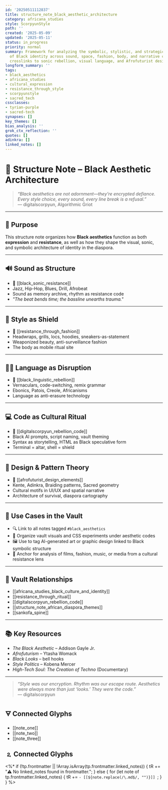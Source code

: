 ```yaml
---
id: '20250511112837'
title: structure_note_black_aesthetic_architecture
category: africana_studies
style: ScorpyunStyle
path: ''
created: '2025-05-09'
updated: '2025-05-11'
status: in_progress
priority: normal
summary: Framework for analyzing the symbolic, stylistic, and strategic aesthetics
  of Black identity across sound, space, fashion, body, and narrative code. Includes
  crosslinks to sonic rebellion, visual language, and Afrofuturist design.
longform_summary: ''
tags:
- black_aesthetics
- africana_studies
- cultural_expression
- resistance_through_style
- scorpyunstyle
- sacred_tech
cssclasses:
- tyrian-purple
- sacred-tech
synapses: []
key_themes: []
bias_analysis: ''
grok_ctx_reflection: ''
quotes: []
adinkra: []
linked_notes: []
---
```



# 🎨 Structure Note – Black Aesthetic Architecture

> _“Black aesthetics are not adornment—they’re encrypted defiance. Every style choice, every sound, every line break is a refusal.”_  
> — digitalscorpyun, Algorithmic Griot

---

## 🧠 Purpose

This structure note organizes how **Black aesthetics** function as both **expression** and **resistance**, as well as how they shape the visual, sonic, and symbolic architecture of identity in the diaspora.

---

## 🔊 Sound as Structure

- 🔗 [[black_sonic_resistance]]  
- Jazz, Hip-Hop, Blues, Drill, Afrobeat  
- Sound as memory archive, rhythm as resistance code  
- *"The beat bends time; the bassline unearths trauma."*

---

## 👕 Style as Shield

- 🔗 [[resistance_through_fashion]]  
- Headwraps, grills, locs, hoodies, sneakers-as-statement  
- Weaponized beauty, anti-surveillance fashion  
- The body as mobile ritual site

---

## ✍🏽 Language as Disruption

- 🔗 [[black_linguistic_rebellion]]  
- Vernaculars, code-switching, remix grammar  
- Ebonics, Patois, Creole, Africanisms  
- Language as anti-erasure technology

---

## 💻 Code as Cultural Ritual

- 🔗 [[digitalscorpyun_rebellion_code]]  
- Black AI prompts, script naming, vault theming  
- Syntax as storytelling, HTML as Black speculative form  
- Terminal = altar, shell = shield

---

## 🧱 Design & Pattern Theory

- 🔗 [[afrofuturist_design_elements]]  
- Kente, Adinkra, Braiding patterns, Sacred geometry  
- Cultural motifs in UI/UX and spatial narrative  
- Architecture of survival, diaspora cartography

---

## 📌 Use Cases in the Vault

- 🔍 Link to all notes tagged `#black_aesthetics`  
- 📁 Organize vault visuals and CSS experiments under aesthetic codes  
- 🖼 Use to tag AI-generated art or graphic design linked to Black symbolic structure  
- 🧠 Anchor for analysis of films, fashion, music, or media from a cultural resistance lens

---

## 🔗 Vault Relationships

- [[africana_studies_black_culture_and_identity]]  
- [[resistance_through_ritual]]  
- [[digitalscorpyun_rebellion_code]]  
- [[structure_note_african_diaspora_themes]]  
- [[sankofa_spine]]

---

## 📚 Key Resources

- _The Black Aesthetic_ – Addison Gayle Jr.  
- _Afrofuturism_ – Ytasha Womack  
- _Black Looks_ – bell hooks  
- _Style Politics_ – Kobena Mercer  
- _High-Tech Soul: The Creation of Techno_ (Documentary)

---

> _“Style was our encryption. Rhythm was our escape route. Aesthetics were always more than just ‘looks.’ They were the code.”_  
> — digitalscorpyun

## 🜃 Connected Glyphs
- [[note_one]]
- [[note_two]]
- [[note_three]]
## 🄃 Connected Glyphs

<%*
if (!tp.frontmatter || !Array.isArray(tp.frontmatter.linked_notes)) {
  tR += "⚠️ No linked_notes found in frontmatter.";
} else {
  for (let note of tp.frontmatter.linked_notes) {
    tR += `- [[${note.replace(/\.md$/, "")}]]
`;
  }
}
%>
